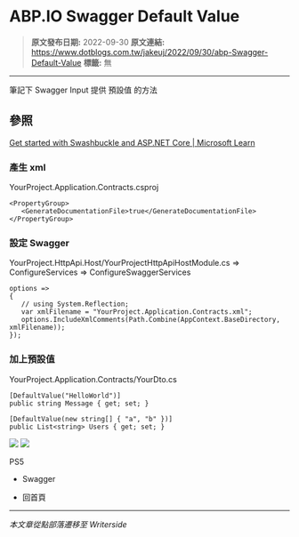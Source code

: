# ABP.IO Swagger Default Value

> **原文發布日期:** 2022-09-30
> **原文連結:** https://www.dotblogs.com.tw/jakeuj/2022/09/30/abp-Swagger-Default-Value
> **標籤:** 無

---

筆記下 Swagger Input 提供 預設值 的方法

## 參照

[Get started with Swashbuckle and ASP.NET Core | Microsoft Learn](https://learn.microsoft.com/en-us/aspnet/core/tutorials/getting-started-with-swashbuckle?view=aspnetcore-6.0&tabs=visual-studio-code#xml-comments)

### 產生 xml

YourProject.Application.Contracts.csproj

```
<PropertyGroup>
   <GenerateDocumentationFile>true</GenerateDocumentationFile>
</PropertyGroup>
```

### 設定 Swagger

YourProject.HttpApi.Host/YourProjectHttpApiHostModule.cs => ConfigureServices => ConfigureSwaggerServices

```
options =>
{
   // using System.Reflection;
   var xmlFilename = "YourProject.Application.Contracts.xml";
   options.IncludeXmlComments(Path.Combine(AppContext.BaseDirectory, xmlFilename));
});
```

### 加上預設值

YourProject.Application.Contracts/YourDto.cs

```
[DefaultValue("HelloWorld")]
public string Message { get; set; }

[DefaultValue(new string[] { "a", "b" })]
public List<string> Users { get; set; }
```

![](https://dotblogsfile.blob.core.windows.net/user/jakeuj/3d8e3847-8620-45cf-8a75-bc0f7cf98713/1669104103.png.png)
![](https://card.psnprofiles.com/1/jakeuj.png)

PS5

* Swagger

* 回首頁

---

*本文章從點部落遷移至 Writerside*
